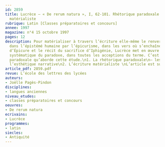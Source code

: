 ```yaml
---
id: 2859
title: Lucrèce – « De rerum natura », I, 62-101. Rhétorique paradoxale et écriture
  matérialiste 
rubrique: Latin [Classes préparatoires et concours]
annee: 1997
magazine: n°4 15 octobre 1997
pages: 12
description: Pour matérialiser à travers l’écriture elle-même le renversement opéré
  dans l’épistémé humaine par l’épicurisme, dans les vers où s’enchaînent l’éloge
  d’Épicure et le récit du sacrifice d’Iphigénie, Lucrèce met en œuvre une exploitation
  systématique du paradoxe, dans toutes les acceptions du terme. C’est cette dimension
  paradoxale qu’aborde cette étude.\n1. La rhétorique paradoxale\n– les « actants »\n–
  l’esthétique narrative\n2. L’écriture matérialiste \nL’article est suivi d’une bibliographie.
article_pdf: 2859.pdf
revue: L’école des lettres des lycées
auteurs:
- Joëlle Pagès-Pindon
disciplines:
- langues anciennes
niveau_etudes:
- classes préparatoires et concours
oeuvres:
- De rerum natura
ecrivains:
- Lucrèce
programmes:
- latin
siecles:
- Antiquité
---
```

